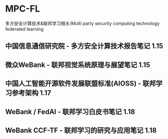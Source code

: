 # MPC-FL
多方安全计算技术&amp;联邦学习相关/Multi party security computing technology federated learning
## 中国信息通信研究院 - 多方安全计算技术报告笔记 1.15
## 微众WeBank - 联邦视觉系统原理与展望笔记 1.15
## 中国人工智能开源软件发展联盟标准(AIOSS) - 联邦学习参考架构 1.17 
## WeBank / FedAI - 联邦学习白皮书笔记 1.18
## WeBank CCF-TF - 联邦学习的研究与应用笔记 1.18
